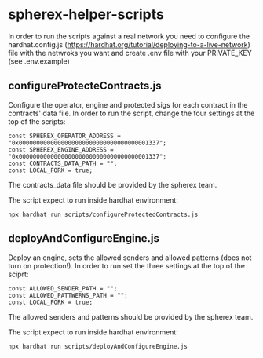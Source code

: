 # spherex-helper-scripts

In order to run the scripts against a real network you need to configure the hardhat.config.js (https://hardhat.org/tutorial/deploying-to-a-live-network) file with the netwroks you want and create .env file with your PRIVATE_KEY (see .env.example)


## configureProtecteContracts.js
Configure the operator, engine and protected sigs for each contract in the contracts' data file.
In order to run the script, change the four settings at the top of the scripts:
```
const SPHEREX_OPERATOR_ADDRESS = "0x0000000000000000000000000000000000001337";
const SPHEREX_ENGINE_ADDRESS = "0x0000000000000000000000000000000000001337";
const CONTRACTS_DATA_PATH = "";
const LOCAL_FORK = true;
```

The contracts_data file should be provided by the spherex team.

The script expect to run inside hardhat environment:
```
npx hardhat run scripts/configureProtectedContracts.js 
```

## deployAndConfigureEngine.js
Deploy an engine, sets the allowed senders and allowed patterns (does not turn on protection!).
In order to run set the three settings at the top of the sciprt:
```
const ALLOWED_SENDER_PATH = "";
const ALLOWED_PATTWERNS_PATH = "";
const LOCAL_FORK = true;
```
The allowed senders and patterns should be provided by the spherex team.

The script expect to run inside hardhat environment:
```
npx hardhat run scripts/deployAndConfigureEngine.js 
```
